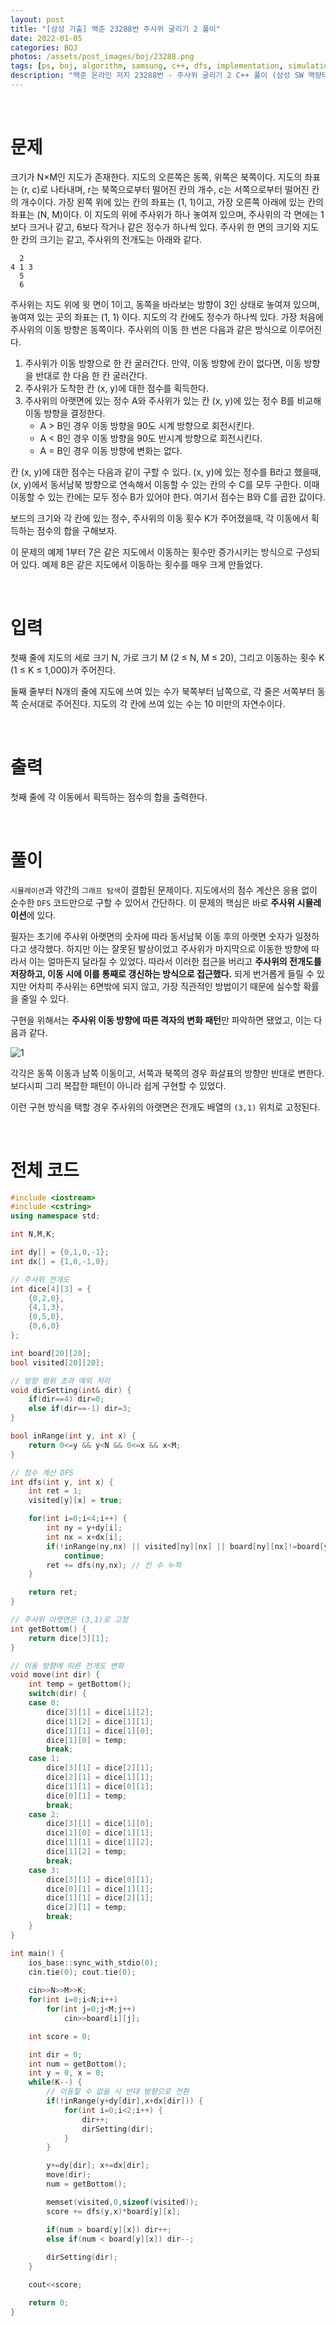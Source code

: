 ```yaml
---
layout: post
title: "[삼성 기출] 백준 23288번 주사위 굴리기 2 풀이"
date: 2022-01-05
categories: BOJ
photos: /assets/post_images/boj/23288.png
tags: [ps, boj, algorithm, samsung, c++, dfs, implementation, simulation]
description: "백준 온라인 저지 23288번 - 주사위 굴리기 2 C++ 풀이 (삼성 SW 역량테스트 기출)"
---
```


<br>

# 문제

크기가 N×M인 지도가 존재한다. 지도의 오른쪽은 동쪽, 위쪽은 북쪽이다. 지도의 좌표는 (r, c)로 나타내며, r는 북쪽으로부터 떨어진 칸의 개수, c는 서쪽으로부터 떨어진 칸의 개수이다. 가장 왼쪽 위에 있는 칸의 좌표는 (1, 1)이고, 가장 오른쪽 아래에 있는 칸의 좌표는 (N, M)이다. 이 지도의 위에 주사위가 하나 놓여져 있으며, 주사위의 각 면에는 1보다 크거나 같고, 6보다 작거나 같은 정수가 하나씩 있다. 주사위 한 면의 크기와 지도 한 칸의 크기는 같고, 주사위의 전개도는 아래와 같다.

```
  2
4 1 3
  5
  6
```

주사위는 지도 위에 윗 면이 1이고, 동쪽을 바라보는 방향이 3인 상태로 놓여져 있으며, 놓여져 있는 곳의 좌표는 (1, 1) 이다. 지도의 각 칸에도 정수가 하나씩 있다. 가장 처음에 주사위의 이동 방향은 동쪽이다. 주사위의 이동 한 번은 다음과 같은 방식으로 이루어진다.

1. 주사위가 이동 방향으로 한 칸 굴러간다. 만약, 이동 방향에 칸이 없다면, 이동 방향을 반대로 한 다음 한 칸 굴러간다.
2. 주사위가 도착한 칸 (x, y)에 대한 점수를 획득한다.
3. 주사위의 아랫면에 있는 정수 A와 주사위가 있는 칸 (x, y)에 있는 정수 B를 비교해 이동 방향을 결정한다.
    - A > B인 경우 이동 방향을 90도 시계 방향으로 회전시킨다.
    - A < B인 경우 이동 방향을 90도 반시계 방향으로 회전시킨다.
    - A = B인 경우 이동 방향에 변화는 없다.
  
칸 (x, y)에 대한 점수는 다음과 같이 구할 수 있다. (x, y)에 있는 정수를 B라고 했을때, (x, y)에서 동서남북 방향으로 연속해서 이동할 수 있는 칸의 수 C를 모두 구한다. 이때 이동할 수 있는 칸에는 모두 정수 B가 있어야 한다. 여기서 점수는 B와 C를 곱한 값이다.

보드의 크기와 각 칸에 있는 정수, 주사위의 이동 횟수 K가 주어졌을때, 각 이동에서 획득하는 점수의 합을 구해보자.

이 문제의 예제 1부터 7은 같은 지도에서 이동하는 횟수만 증가시키는 방식으로 구성되어 있다. 예제 8은 같은 지도에서 이동하는 횟수를 매우 크게 만들었다.

<br>

# 입력

첫째 줄에 지도의 세로 크기 N, 가로 크기 M (2 ≤ N, M ≤ 20), 그리고 이동하는 횟수 K (1 ≤ K ≤ 1,000)가 주어진다. 

둘째 줄부터 N개의 줄에 지도에 쓰여 있는 수가 북쪽부터 남쪽으로, 각 줄은 서쪽부터 동쪽 순서대로 주어진다. 지도의 각 칸에 쓰여 있는 수는 10 미만의 자연수이다.

<br>

# 출력

첫째 줄에 각 이동에서 획득하는 점수의 합을 출력한다.

<br>

# 풀이

`시뮬레이션`과 약간의 `그래프 탐색`이 결합된 문제이다. 지도에서의 점수 계산은 응용 없이 순수한 `DFS` 코드만으로 구할 수 있어서 간단하다. 이 문제의 핵심은 바로 **주사위 시뮬레이션**에 있다.

필자는 초기에 주사위 아랫면의 숫자에 따라 동서남북 이동 후의 아랫면 숫자가 일정하다고 생각했다. 하지만 이는 잘못된 발상이었고 주사위가 마지막으로 이동한 방향에 따라서 이는 얼마든지 달라질 수 있었다. 따라서 이러한 접근을 버리고 **주사위의 전개도를 저장하고, 이동 시에 이를 통째로 갱신하는 방식으로 접근했다.** 되게 번거롭게 들릴 수 있지만 어차피 주사위는 6면밖에 되지 않고, 가장 직관적인 방법이기 때문에 실수할 확률을 줄일 수 있다.

구현을 위해서는 **주사위 이동 방향에 따른 격자의 변화 패턴**만 파악하면 됐었고, 이는 다음과 같다.

![1](/assets/post_images/boj/23288_1.png)

각각은 동쪽 이동과 남쪽 이동이고, 서쪽과 북쪽의 경우 화살표의 방향만 반대로 변한다. 보다시피 그리 복잡한 패턴이 아니라 쉽게 구현할 수 있었다.

이런 구현 방식을 택할 경우 주사위의 아랫면은 전개도 배열의 `(3,1)` 위치로 고정된다.

<br>

# 전체 코드

```c++
#include <iostream>
#include <cstring>
using namespace std;

int N,M,K;

int dy[] = {0,1,0,-1};
int dx[] = {1,0,-1,0};

// 주사위 전개도
int dice[4][3] = {
    {0,2,0},
    {4,1,3},
    {0,5,0},
    {0,6,0}
};

int board[20][20];
bool visited[20][20];

// 방향 범위 초과 예외 처리
void dirSetting(int& dir) {
    if(dir==4) dir=0;
    else if(dir==-1) dir=3;
}

bool inRange(int y, int x) {
    return 0<=y && y<N && 0<=x && x<M;
}

// 점수 계산 DFS
int dfs(int y, int x) {
    int ret = 1;
    visited[y][x] = true;

    for(int i=0;i<4;i++) {
        int ny = y+dy[i];
        int nx = x+dx[i];
        if(!inRange(ny,nx) || visited[ny][nx] || board[ny][nx]!=board[y][x])
            continue;
        ret += dfs(ny,nx); // 칸 수 누적
    }

    return ret;
}

// 주사위 아랫면은 (3,1)로 고정
int getBottom() {
    return dice[3][1];
}

// 이동 방향에 따른 전개도 변화
void move(int dir) {
    int temp = getBottom();
    switch(dir) {
    case 0:
        dice[3][1] = dice[1][2];
        dice[1][2] = dice[1][1];
        dice[1][1] = dice[1][0];
        dice[1][0] = temp;
        break;
    case 1:
        dice[3][1] = dice[2][1];
        dice[2][1] = dice[1][1];
        dice[1][1] = dice[0][1];
        dice[0][1] = temp;
        break;
    case 2:
        dice[3][1] = dice[1][0];
        dice[1][0] = dice[1][1];
        dice[1][1] = dice[1][2];
        dice[1][2] = temp;
        break;
    case 3:
        dice[3][1] = dice[0][1];
        dice[0][1] = dice[1][1];
        dice[1][1] = dice[2][1];
        dice[2][1] = temp;
        break;
    }
}

int main() {
    ios_base::sync_with_stdio(0);
    cin.tie(0); cout.tie(0);
    
    cin>>N>>M>>K;
    for(int i=0;i<N;i++)
        for(int j=0;j<M;j++)
            cin>>board[i][j];

    int score = 0;

    int dir = 0;
    int num = getBottom();
    int y = 0, x = 0;
    while(K--) {
        // 이동할 수 없을 시 반대 방향으로 전환
        if(!inRange(y+dy[dir],x+dx[dir])) {
            for(int i=0;i<2;i++) {
                dir++;
                dirSetting(dir);
            }
        }

        y+=dy[dir]; x+=dx[dir];
        move(dir);
        num = getBottom();

        memset(visited,0,sizeof(visited));
        score += dfs(y,x)*board[y][x];

        if(num > board[y][x]) dir++;
        else if(num < board[y][x]) dir--;
        
        dirSetting(dir);
    }

    cout<<score;

    return 0;
}
```